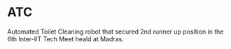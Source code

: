 # ATC
Automated Toilet Cleaning robot that secured 2nd runner up position in the 6th Inter-IIT Tech Meet heald at Madras.
